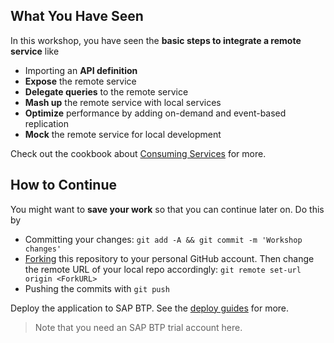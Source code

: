 ## What You Have Seen

In this workshop, you have seen the **basic steps to integrate a remote service** like

- Importing an **API definition**
- **Expose** the remote service
- **Delegate queries** to the remote service
- **Mash up** the remote service with local services
- **Optimize** performance by adding on-demand and event-based replication
- **Mock** the remote service for local development

Check out the cookbook about [Consuming Services](https://cap.cloud.sap/docs/guides/using-services) for more.

## How to Continue

You might want to **save your work** so that you can continue later on.  Do this by

- Committing your changes: `git add -A && git commit -m 'Workshop changes'`
- [Forking](https://docs.github.com/en/get-started/quickstart/fork-a-repo#forking-a-repository) this repository to your personal GitHub account. Then change the remote URL of your local repo accordingly: `git remote set-url origin <ForkURL>`
- Pushing the commits with `git push`

Deploy the application to SAP BTP.  See the [deploy guides](https://cap.cloud.sap/docs/guides/deployment/) for more.

> Note that you need an SAP BTP trial account here.
